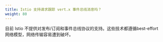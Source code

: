 ```yaml
---
title: Istio 支持请求跟踪 vert.x 事件总线消息吗？
weight: 80
---
```


目前 Istio 不提供对发布/订阅和事件总线协议的支持。这些技术都遵循best-effort网络模型，网络传输容易遭到破坏。
